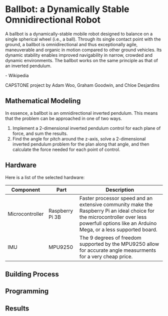 # Ballbot: a Dynamically Stable Omnidirectional Robot

A ballbot is a dynamically-stable mobile robot designed to balance on a single spherical wheel (i.e., a ball). Through its single contact point with the ground, a ballbot is omnidirectional and thus exceptionally agile, maneuverable and organic in motion compared to other ground vehicles. Its dynamic stability enables improved navigability in narrow, crowded and dynamic environments. The ballbot works on the same principle as that of an inverted pendulum.

\- Wikipedia

CAPSTONE project by Adam Woo, Graham Goodwin, and Chloe Desjardins

## Mathematical Modeling

In essence, a ballbot is an omnidirectional inverted pendulum. This means that the problem can be approached in one of two ways.

1. Implement a 2-dimensional inverted pendulum control for each plane of force, and sum the results.
2. Find the angle for pitch around the z-axis, solve a 2-dimensional inverted pendulum problem for the plan along that angle, and then calculate the force needed for each point of control.


## Hardware

Here is a list of the selected hardware:

| Component | Part | Description |
| --- | --- | --- |
| Microcontroller | Raspberry Pi 3B | Faster processor speed and an extensive community make the Raspberry Pi an ideal choice for the microcontroller over less powerfull options like an Arduino Mega, or a less supported board. |
| IMU | MPU9250 | The 9 degrees of freedom supported by the MPU9250 allow for accurate angle measurments for a very cheap price. |

## Building Process

## Programming

## Results
